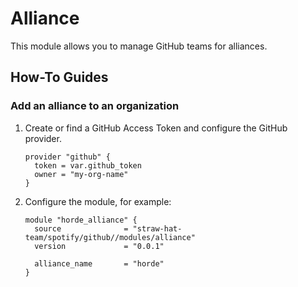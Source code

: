 # Alliance

This module allows you to manage GitHub teams for alliances.

## How-To Guides

### Add an alliance to an organization

1. Create or find a GitHub Access Token and configure the GitHub provider.

    ```hcl
    provider "github" {
      token = var.github_token
      owner = "my-org-name"
    }
    ```

2. Configure the module, for example:

    ```hcl
    module "horde_alliance" {
      source              = "straw-hat-team/spotify/github//modules/alliance"
      version             = "0.0.1"

      alliance_name       = "horde"
    }
    ```
